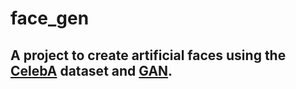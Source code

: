 # face_gen
## A project to create artificial faces using the [CelebA](http://mmlab.ie.cuhk.edu.hk/projects/CelebA.html) dataset and [GAN](https://en.wikipedia.org/wiki/Generative_adversarial_network).
